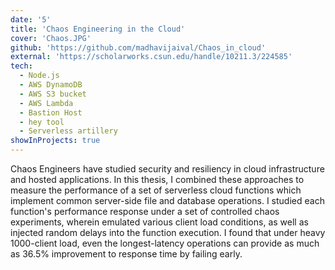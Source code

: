 ```yaml
---
date: '5'
title: 'Chaos Engineering in the Cloud'
cover: 'Chaos.JPG'
github: 'https://github.com/madhavijaival/Chaos_in_cloud'
external: 'https://scholarworks.csun.edu/handle/10211.3/224585'
tech:
  - Node.js
  - AWS DynamoDB
  - AWS S3 bucket
  - AWS Lambda
  - Bastion Host
  - hey tool
  - Serverless artillery
showInProjects: true
---
```


Chaos Engineers have studied security and resiliency in cloud infrastructure and hosted applications. In this thesis, I combined these approaches to measure the performance of a set of serverless cloud functions which implement common server-side file and database operations. I studied each function's performance response under a set of controlled chaos experiments, wherein emulated various client load conditions, as well as injected random delays into the function execution. I found that under heavy 1000-client load, even the longest-latency operations can provide as much as 36.5% improvement to response time by failing early.
